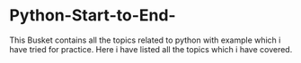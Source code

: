 # Python-Start-to-End-

This Busket contains all the topics related to python with example which i have tried for practice. Here i have listed all the topics which i have covered.
